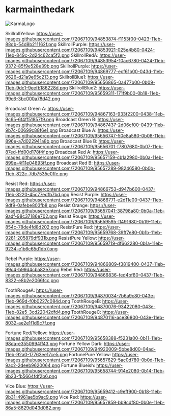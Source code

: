 # karmainthedark
![KarmaLogo](https://user-images.githubusercontent.com/72067109/94525501-13446c80-022c-11eb-80ec-37cd0f3bdbcd.PNG)

SkillrollYellow: https://user-images.githubusercontent.com/72067109/94853874-f1153f00-0423-11eb-88db-54d8b211162f.png
SkillrollPurple: https://user-images.githubusercontent.com/72067109/94853921-025e4b80-0424-11eb-849c-2d24c62ca5f2.png
SkillrollRedA: https://user-images.githubusercontent.com/72067109/94853954-10ac6780-0424-11eb-9372-85f9e528e39b.png
SkillrollPurple: https://user-images.githubusercontent.com/72067109/94869777-ecf61b00-043d-11eb-9626-d21a9e65c213.png
SkillrollBlue1: https://user-images.githubusercontent.com/72067109/95656865-0a477b00-0b09-11eb-9dc1-9eefb186228d.png
SkillrollBlue2: https://user-images.githubusercontent.com/72067109/95659311-171f9b00-0b18-11eb-99c6-3bc000a78d42.png

Broadcast Green A: https://user-images.githubusercontent.com/72067109/94867163-933f2200-0438-11eb-9c65-6f4ff51857f9.png
Broadcast Green B: https://user-images.githubusercontent.com/72067109/94867437-2d06cf00-0439-11eb-9b7c-00699c88f6e1.png 
Broadcast Blue A: https://user-images.githubusercontent.com/72067109/95656747-50e8a580-0b08-11eb-896e-a7d022941a8b.png
Broadcast Blue B: https://user-images.githubusercontent.com/72067109/95656701-f7807680-0b07-11eb-87ed-ffd00d178f4f.png
Broadcast Red A: https://user-images.githubusercontent.com/72067109/95657159-cb1a2980-0b0a-11eb-899e-4f11e04893ff.png
Broadcast Red B: https://user-images.githubusercontent.com/72067109/95657289-98246580-0b0b-11eb-822c-7db7535e0ffe.png

Resist Red: https://user-images.githubusercontent.com/72067109/94866753-d947b600-0437-11eb-8220-45c77edfb7bd.png
Resist Purple: https://user-images.githubusercontent.com/72067109/94866771-e2d11e00-0437-11eb-9df9-0afebe803fb8.png
Resist Orange: https://user-images.githubusercontent.com/72067109/95657041-38798a80-0b0a-11eb-9adf-98c37186e702.png
Resist Rouge: https://user-images.githubusercontent.com/72067109/95659595-ff491680-0b19-11eb-854c-78de4fd8d202.png
ResistPure Red: https://user-images.githubusercontent.com/72067109/95659768-39ff7e80-0b1b-11eb-9281-205879df931b.png
ResistPure Yellow: https://user-images.githubusercontent.com/72067109/95659719-df662280-0b1a-11eb-9234-e1b6c65d1db7.png

Rebel Purple: https://user-images.githubusercontent.com/72067109/94866809-f3819400-0437-11eb-99c4-b99d4cba82e7.png
Rebel Red: https://user-images.githubusercontent.com/72067109/94866836-fed4bf80-0437-11eb-8322-e8b2e2066fcc.png

ToothRougeA: https://user-images.githubusercontent.com/72067109/94870034-7b6a9c80-043e-11eb-969d-f0b0227c084d.png
ToothRougeB: https://user-images.githubusercontent.com/72067109/94870076-93422080-043e-11eb-82e5-3cd22042dfd4.png
ToothRougeC: https://user-images.githubusercontent.com/72067109/94870116-ace36800-043e-11eb-8032-ae2e1f1d9c7f.png

Fortune Red/Yellow: https://user-images.githubusercontent.com/72067109/95658388-f5231a00-0b11-11eb-98da-e3550994ff43.png
Fortune Yellow Dark: https://user-images.githubusercontent.com/72067109/94920009-5bbe8d00-04ad-11eb-92a0-17763ee17ce5.png
FortunePure Yellow: https://user-images.githubusercontent.com/72067109/95657629-5ac0d780-0b0d-11eb-9ac2-2deeb9620064.png
Fortune Blueish: https://user-images.githubusercontent.com/72067109/95658744-914e2080-0b14-11eb-9b23-fb5664fdf2b6.png

Vice Blue: https://user-images.githubusercontent.com/72067109/95659412-c9eff900-0b18-11eb-9b31-4961ae5b9ac9.png
Vice Red: https://user-images.githubusercontent.com/72067109/95657859-bb9cdf80-0b0e-11eb-86a5-8629d043d082.png
